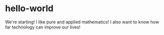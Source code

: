 # hello-world
We're starting!
I like pure and applied mathematics!
I also want to know how far technology can improve our lives!
